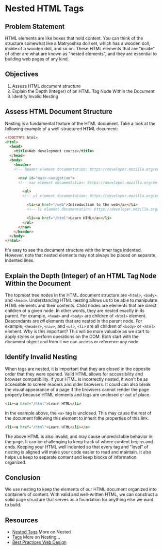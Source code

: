 # Nested HTML Tags

## Problem Statement

HTML elements are like boxes that hold content. You can think of the structure somewhat
like a Matryoshka doll set, which has a wooden doll, inside of a wooden doll, and 
so on. These HTML elements that are "inside" of other are what are known as 
"nested elements", and they are essential to building web pages of any kind.

## Objectives

1. Assess HTML document structure
2. Explain the Depth (Integer) of an HTML Tag Node Within the Document
3. Identify Invalid Nesting

## Assess HTML Document Structure

Nesting is a fundamental feature of the HTML document. Take a look at the following
example of a well-structured HTML document:

```html
<!DOCTYPE html>
<html>
  <head>
    <title>Web development course</title>
  </head>
  <body>
    <header>
    <!-- header element documentation: https://developer.mozilla.org/en-US/docs/Web/HTML/Element/header -->

      <nav id="main-navigation">
      <!-- nav element documentation: https://developer.mozilla.org/en-US/docs/Web/HTML/Element/nav -->

        <ul>
        <!-- ul element documentation: https://developer.mozilla.org/en-US/docs/Web/HTML/Element/ul -->

          <li><a href="/web">Introduction to the web</a></li>
          <!-- li element documentation: https://developer.mozilla.org/en-US/docs/Web/HTML/Element/li -->

          <li><a href="/html">Learn HTML</a></li>
        </ul>
      </nav>
    </header>
  </body>
</html>
```
It's easy to see the document structure with the inner tags indented. 
However, note that nested elements may not always be placed on separate,
indented lines. 

## Explain the Depth (Integer) of an HTML Tag Node Within the Document

The topmost tree nodes in the HTML document structure are `<html>`, `<body>`, and `<head>`.
Understanding HTML nesting allows us to be able to manipulate HTML elements and their contents.
Child nodes are elements that are direct children of a given node. In other words, they are
nested exactly in its parent. For example, `<head>` and `<body>` are children of `<html>` element.
Descendants are _all_ elements that are nested in the parent node. For example, `<header>`,
`<nav>`, and `<ul>`, `<li>` are all children of `<body>` or `<html>` element. Why is this important?
This will be more valuable as we start to apply styles or perform operations on the DOM. Both start
with the document object and from it we can access or reference any node.


## Identify Invalid Nesting

When tags are nested, it is important that they are closed in the opposite order
that they were opened. Valid HTML allows for accessibility and browser compatibility.
If your HTML is incorrectly nested, it won't be as accessible to screen readers and
older browsers. It could can also break the visual appearance of a page if the
browsers cannot render the page properly because HTML elements and tags are unclosed
or out of place.

```html
<li><a href="/html">Learn HTML</li>
```

In the example above, the `<a>` tag is unclosed. This may cause the rest of the document
following this element to inherit the properties of this link.

```html
<li><a href="/html">Learn HTML</li></a>
```

The above HTML is also invalid, and may cause unpredictable behavior in the page.
It can be challenging to keep track of where content begins and ends. Keeping your
HTML well indented so that every tag and "level" of nesting is aligned will make
your code easier to read and maintain. It also helps us keep to separate content
and keep blocks of information organized.

## Conclusion

We use nesting to keep the elements of our HTML document organized into containers
of content. With valid and well-written HTML, we can construct a solid page structure
that serves as a foundation for anything else we want to build.

## Resources

* [Nested Tags](http://www.bu.edu/tech/services/cccs/websites/www/non-wordpress/start/html-introduction/syntax/nesting-tags/) More on Nested
* [Tags](https://www.thoughtco.com/nesting-html-tags-3466475) More on Nesting...
* [Best Practices Web Design](http://www.iraqtimeline.com/maxdesign/basicdesign/principles/prinnest.html)

